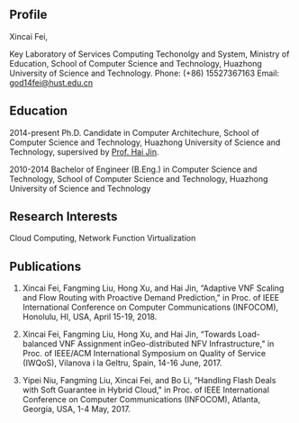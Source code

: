 ## Profile

Xincai Fei,

Key Laboratory of Services Computing Techonolgy and System, Ministry of Education,
School of Computer Science and Technology,
Huazhong University of Science and Technology.
Phone: (+86) 15527367163
Email: god14fei@hust.edu.cn

## Education

2014-present       Ph.D. Candidate in Computer Architechure, School of Computer Science and Technology, Huazhong University of Science and Technology, supersived by [Prof. Hai Jin](http://grid.hust.edu.cn/hjin/).

2010-2014           Bachelor of Engineer (B.Eng.) in Computer Science and Technology, School of Computer Science and Technology, Huazhong University of Science and Technology

## Research Interests

Cloud Computing, Network Function Virtualization


## Publications

1. Xincai Fei, Fangming Liu, Hong Xu, and Hai Jin, “Adaptive VNF Scaling and Flow Routing with Proactive Demand Prediction," in Proc. of IEEE International Conference on Computer Communications (INFOCOM), Honolulu, HI, USA, April 15-19, 2018.

2. Xincai Fei, Fangming Liu, Hong Xu, and Hai Jin, “Towards Load-balanced VNF Assignment inGeo-distributed NFV Infrastructure," in Proc. of IEEE/ACM International Symposium on Quality of Service (IWQoS), Vilanova i la Geltru, Spain, 14-16 June, 2017.

3. Yipei Niu, Fangming Liu, Xincai Fei, and Bo Li, “Handling Flash Deals with Soft Guarantee in Hybrid Cloud," in Proc. of IEEE International Conference on Computer Communications (INFOCOM), Atlanta, Georgia, USA, 1-4 May, 2017.
